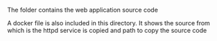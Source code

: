 The folder contains the web application source code

A docker file is also included in this directory. It shows the source from which is the httpd service is copied and path to copy the source code
